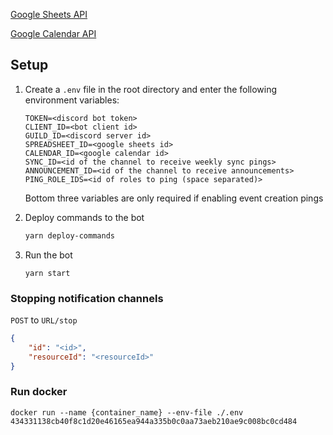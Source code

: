 <a href="https://console.cloud.google.com/apis/library/sheets.googleapis.com">Google Sheets API</a>

<a href="https://console.cloud.google.com/apis/library/calendar-json.googleapis.com">Google Calendar API</a>

## Setup

1. Create a `.env` file in the root directory and enter the following environment variables:
   ```env
   TOKEN=<discord bot token>
   CLIENT_ID=<bot client id>
   GUILD_ID=<discord server id>
   SPREADSHEET_ID=<google sheets id>
   CALENDAR_ID=<google calendar id>
   SYNC_ID=<id of the channel to receive weekly sync pings>
   ANNOUNCEMENT_ID=<id of the channel to receive announcements>
   PING_ROLE_IDS=<id of roles to ping (space separated)>
   ```
   Bottom three variables are only required if enabling event creation pings

2. Deploy commands to the bot
   ```sh
   yarn deploy-commands
   ```

3. Run the bot
   ```
   yarn start
   ```

### Stopping notification channels
`POST` to `URL/stop`
```json
{
    "id": "<id>",
    "resourceId": "<resourceId>"
}
```

### Run docker
`docker run --name {container_name} --env-file ./.env 434331138cb40f8c1d20e46165ea944a335b0c0aa73aeb210ae9c008bc0cd484`